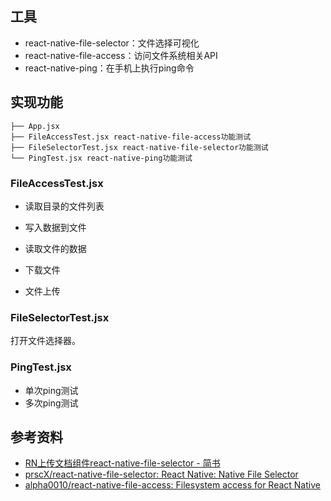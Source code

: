 

## 工具
- react-native-file-selector：文件选择可视化
- react-native-file-access：访问文件系统相关API
- react-native-ping：在手机上执行ping命令

## 实现功能

```
├── App.jsx
├── FileAccessTest.jsx react-native-file-access功能测试 
├── FileSelectorTest.jsx react-native-file-selector功能测试 
└── PingTest.jsx react-native-ping功能测试
```

### FileAccessTest.jsx 
- 读取目录的文件列表
- 写入数据到文件
- 读取文件的数据
- 下载文件

- 文件上传

### FileSelectorTest.jsx 
打开文件选择器。

### PingTest.jsx
- 单次ping测试
- 多次ping测试

## 参考资料
- [RN上传文档组件react-native-file-selector - 简书](https://www.jianshu.com/p/f22d8220f0a1)
- [prscX/react-native-file-selector: React Native: Native File Selector](https://github.com/prscX/react-native-file-selector)
- [alpha0010/react-native-file-access: Filesystem access for React Native](https://github.com/alpha0010/react-native-file-access)